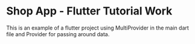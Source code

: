 # Shop App - Flutter Tutorial Work

This is an example of a flutter project using MultiProvider in the main dart file and Provider for passing around data.